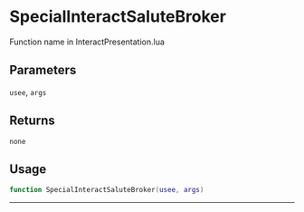 # SpecialInteractSaluteBroker
Function name in InteractPresentation.lua
## Parameters
`usee`, `args`
## Returns
`none`
## Usage
```lua
function SpecialInteractSaluteBroker(usee, args)
```
---
